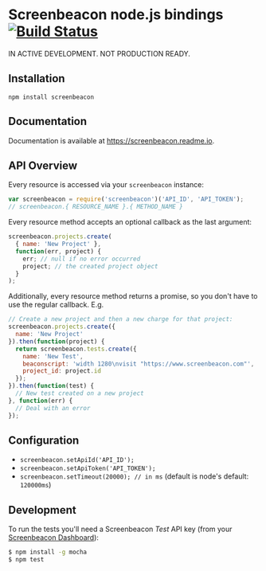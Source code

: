 # Screenbeacon node.js bindings [![Build Status](https://travis-ci.org/screenbeacon/screenbeacon-node.png?branch=master)](https://travis-ci.org/screenbeacon/screenbeacon-node)

IN ACTIVE DEVELOPMENT. NOT PRODUCTION READY.

## Installation

`npm install screenbeacon`

## Documentation

Documentation is available at https://screenbeacon.readme.io.

## API Overview

Every resource is accessed via your `screenbeacon` instance:

```js
var screenbeacon = require('screenbeacon')('API_ID', 'API_TOKEN');
// screenbeacon.{ RESOURCE_NAME }.{ METHOD_NAME }
```

Every resource method accepts an optional callback as the last argument:

```js
screenbeacon.projects.create(
  { name: 'New Project' },
  function(err, project) {
    err; // null if no error occurred
    project; // the created project object
  }
);
```

Additionally, every resource method returns a promise, so you don't have to use the regular callback. E.g.

```js
// Create a new project and then a new charge for that project:
screenbeacon.projects.create({
  name: 'New Project'
}).then(function(project) {
  return screenbeacon.tests.create({
    name: 'New Test',
    beaconscript: 'width 1280\nvisit "https://www.screenbeacon.com"',
    project_id: project.id
  });
}).then(function(test) {
  // New test created on a new project
}, function(err) {
  // Deal with an error
});
```

## Configuration

 * `screenbeacon.setApiId('API_ID');`
 * `screenbeacon.setApiToken('API_TOKEN');`
 * `screenbeacon.setTimeout(20000); // in ms` (default is node's default: `120000ms`)

## Development

To run the tests you'll need a Screenbeacon *Test* API key (from your [Screenbeacon Dashboard](https://www.screenbeacon.com/dashboard/settings)):

```bash
$ npm install -g mocha
$ npm test
```
